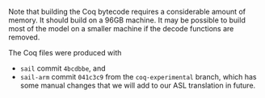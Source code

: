 Note that building the Coq bytecode requires a considerable amount of memory.
It should build on a 96GB machine.  It may be possible to build most of the
model on a smaller machine if the decode functions are removed.

The Coq files were produced with
* `sail` commit `4bcdbbe`, and
* `sail-arm` commit `041c3c9` from the `coq-experimental` branch, which has
  some manual changes that we will add to our ASL translation in future.
